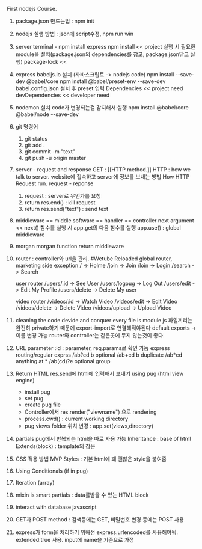 First nodejs Course.

1. package.json 만드는법 : npm init
2. nodejs 실행 방법 : json에 script수정, npm run win
3. server
   terminal - npm install express
   npm install << project 실행 시 필요한 module을 설치(package.json의 dependencies를 참고, package.json닫고 실행)
   package-lock <<
4. express
   babeljs.io 설치 (자바스크립트 -> nodejs code)
   npm install --save-dev @babel/core
   npm install @babel/preset-env --save-dev
   babel.config.json 설치 후 preset 입력
   Dependencies << project need
   devDependencies << developer need
5. nodemon 설치
   code가 변경되는걸 감지해서 실행
   npm install @babel/core @babel/node --save-dev
6. git 명령어
   1. git status
   2. git add .
   3. git commit -m "text"
   4. git push -u origin master
7. server - request and response
   GET : [[HTTP method.]]
   HTTP : how we talk to server. website에 접속하고 server에 정보를 보내는 방법
   How HTTP Request run. request - reponse
   1. request : server로 무언가를 요청
   2. return res.end() : kill request
   3. return res.send("text") : send text
8. middleware == middle software == handler == controller
   next argument << next() 함수를 실행 시 app.get의 다음 함수를 실행
   app.use() : global middleware
9. morgan
   morgan function return middleware
10. router : controller와 url을 관리.
    #Wetube Reloaded
    global router, marketing side exception
    / -> Holme
    /join -> Join
    /loin -> Login
    /search -> Search

    user router
    /users/:id -> See User
    /users/logoug -> Log Out
    /users/edit -> Edit My Profile
    /users/delete -> Delete My user

    video router
    /videos/:id -> Watch Video
    /videos/edit -> Edit Video
    /videos/delete -> Delete Video
    /videos/upload -> Upload Video

11. cleaning the code
    devide and conquer
    every file is module
    js 파일끼리는 완전히 private하기 때문에 export-import로 연결해줘야된다
    default exports -> 이름 변경 가능
    router와 controller는 같은곳에 두지 않는것이 좋다
12. URL parameter
    :id : parameter, req.params로 확인 가능
    express routing/regular exprss
    /ab?cd b optional
    /ab+cd b duplicate
    /ab*cd anything at *
    /ab(cd)?e optional group
13. Return HTML
    res.send에 html에 입력해서 보내기
    using pug (html view engine)
    - install pug
    - set pug
    - create pug file
    - Controller에서 res.render("viewname") 으로 rendering
    - process.cwd() : current working directory
    - pug views folder 위치 변경 : app.set(views,directory)
14. partials
    pug에서 반복되는 html을 따로 사용 가능
    Inheritance : base of html
    Extends(block) : template의 창문
15. CSS 적용 방법
    MVP Styles : 기본 html에 꽤 괜찮은 style을 붙여줌
16. Using Conditionals (if in pug)
17. Iteration (array)
18. mixin is smart partials : data를받을 수 있는 HTML block
19. interact with database
    javascript
20. GET과 POST method : 검색등에는 GET, 비밀번호 변경 등에는 POST 사용
21. express가 form을 처리하기 위해선 express.urlencoded를 사용해야됨. extended:true 사용. input에 name을 기준으로 가졍
